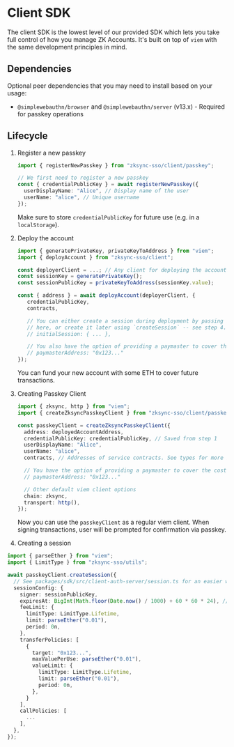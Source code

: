 # Client SDK

The client SDK is the lowest level of our provided SDK which lets you take full
control of how you manage ZK Accounts. It's built on top of `viem` with the same
development principles in mind.

## Dependencies

Optional peer dependencies that you may need to install based on your usage:

- `@simplewebauthn/browser` and `@simplewebauthn/server` (v13.x) - Required for
  passkey operations

## Lifecycle

1. Register a new passkey

   ```ts
   import { registerNewPasskey } from "zksync-sso/client/passkey";

   // We first need to register a new passkey
   const { credentialPublicKey } = await registerNewPasskey({
     userDisplayName: "Alice", // Display name of the user
     userName: "alice", // Unique username
   });
   ```

   Make sure to store `credentialPublicKey` for future use (e.g. in a
   `localStorage`).

2. Deploy the account

   ```ts
   import { generatePrivateKey, privateKeyToAddress } from "viem";
   import { deployAccount } from "zksync-sso/client";

   const deployerClient = ...; // Any client for deploying the account, make sure it has enough balance to cover the deployment cost
   const sessionKey = generatePrivateKey();
   const sessionPublicKey = privateKeyToAddress(sessionKey.value);

   const { address } = await deployAccount(deployerClient, {
      credentialPublicKey,
      contracts,

      // You can either create a session during deployment by passing a spec
      // here, or create it later using `createSession` -- see step 4.
      // initialSession: { ... },

      // You also have the option of providing a paymaster to cover the cost of creating the account.
      // paymasterAddress: "0x123..."
   });
   ```

   You can fund your new account with some ETH to cover future transactions.

3. Creating Passkey Client

   ```ts
   import { zksync, http } from "viem";
   import { createZksyncPasskeyClient } from "zksync-sso/client/passkey";

   const passkeyClient = createZksyncPasskeyClient({
     address: deployedAccountAddress,
     credentialPublicKey: credentialPublicKey, // Saved from step 1
     userDisplayName: "Alice",
     userName: "alice",
     contracts, // Addresses of service contracts. See types for more information

     // You have the option of providing a paymaster to cover the cost of creating the new sessions.
     // paymasterAddress: "0x123..."

     // Other default viem client options
     chain: zksync,
     transport: http(),
   });
   ```

   Now you can use the `passkeyClient` as a regular viem client. When signing
   transactions, user will be prompted for confirmation via passkey.

4. Creating a session

```ts
import { parseEther } from "viem";
import { LimitType } from "zksync-sso/utils";

await passkeyClient.createSession({
  // See packages/sdk/src/client-auth-server/session.ts for an easier way to create the sessionConfig
  sessionConfig: {
    signer: sessionPublicKey,
    expiresAt: BigInt(Math.floor(Date.now() / 1000) + 60 * 60 * 24), // 24 hours
    feeLimit: {
      limitType: LimitType.Lifetime,
      limit: parseEther("0.01"),
      period: 0n,
    },
    transferPolicies: [
      {
        target: "0x123...",
        maxValuePerUse: parseEther("0.01"),
        valueLimit: {
          limitType: LimitType.Lifetime,
          limit: parseEther("0.01"),
          period: 0n,
        },
      }
    ],
    callPolicies: [
      ...
    ],
  },
});
```
